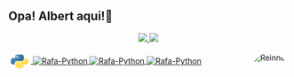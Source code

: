 ## Opa! Albert aqui!🙂
<div align="center">
  <a href="https://github.com/Weskerz">
  <img height="180em" src="https://github-readme-stats.vercel.app/api?username=Weskerz&show_icons=true&theme=dark&include_all_commits=true&count_private=true"/>
  <img height="180em" src="https://github-readme-stats.vercel.app/api/top-langs/?username=Weskerz&layout=compact&langs_count=7&theme=dark"/>
</div>

<div style="display: inline_block"><br>
  <img align="center" alt="Rafa-Python" height="30" width="40" src="https://raw.githubusercontent.com/devicons/devicon/master/icons/python/python-original.svg">
   <img align="center" alt="Rafa-Python" height="30" width="40" src="https://cdn.jsdelivr.net/gh/devicons/devicon/icons/c/c-original.svg">
    <img align="center" alt="Rafa-Python" height="30" width="40" src="https://cdn.jsdelivr.net/gh/devicons/devicon/icons/pandas/pandas-original.svg">
  <img align="center" alt="Rafa-Python" height="30" width="40" src="https://cdn.jsdelivr.net/gh/devicons/devicon/icons/vscode/vscode-original.svg">
  <img align="right" alt="Reinner" height="150" style="border-radius:50px;" 
       src="https://cdn.discordapp.com/attachments/951172974227128442/951173449089441843/13cc2b6e3de0f459bcbda8b5ef2363b7.jpg">
</div>
  
  ##
 
<div> 
